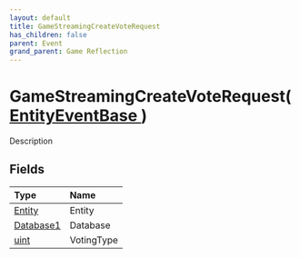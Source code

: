 ```yaml
---
layout: default
title: GameStreamingCreateVoteRequest
has_children: false
parent: Event
grand_parent: Game Reflection
---
```

# GameStreamingCreateVoteRequest( [ EntityEventBase ](/riftbreaker-wiki/docs/game-reflection/events/entity_event_base/) )
Description 

## Fields

| Type | Name |
|:----------|:--------------|
| [Entity](/riftbreaker-wiki/docs/game-reflection/classes/entity/) | Entity |
| [Database1](/riftbreaker-wiki/docs/game-reflection/components/database1/) | Database |
| [uint](/riftbreaker-wiki/docs/game-reflection/components/uint/) | VotingType |

